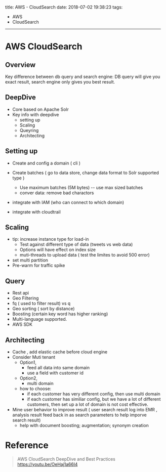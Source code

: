 title: AWS - CloudSearch
date: 2018-07-02 19:38:23
tags:
- AWS
- CloudSearch
---


# AWS CloudSearch

## Overview

Key difference between db query and search engine:
DB query will give you exact result, search engine only gives you best result.

## DeepDive

* Core based on Apache Solr
* Key info with deepdive
  * setting up
  * Scaling
  * Queyring
  * Architecting

## Setting up

* Create and config a domain ( cli )
* Create batches ( go to data store, change data format to Solr supported type )
  * Use maximum batches (5M bytes) -- use max sized batches
  * conver data: remove bad charactors

* integrate with IAM (who can connect to which domain)
* integrate with cloudtrail

## Scaling

* tip: increase instance type for load-in
   * Test against different type of data (tweets vs web data)
   * Options will have effect on index size
   * muti-threads to upload data ( test the limites to avoid 500 error)
* set multi partition
* Pre-warm for traffic spike

## Query

* Rest api
* Geo Filtering
* fq ( used to filter result) vs q
* Geo sorting ( sort by distance)
* Boosting (certain key word has higher ranking)
* Multi-language supported.
* AWS SDK

## Architecting

* Cache , add elastic cache before cloud engine
* Consider Muti tenant
  * Option1,
    * feed all data into same domain
    * use a field with customer id
  * Option2,
    * multi domain
  * how to choose:
     * if each customer has very different config, then use multi domain
     * if each customer has similiar config, but we have a lot of different customers, then set up a lot of domain is not cost effective.
* Mine user behavior to improve result ( user search result log into EMR , analysis result feed back in as search parameters to help imporve search result)
     * help with document boosting; augmentation; synonym creation

# Reference

> AWS CloudSearch DeepDive and Best Practices
https://youtu.be/OeHaj1a66I4

